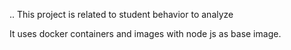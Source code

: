 ..
This project is related to student behavior to analyze

It uses docker containers and images with node js as base image.

